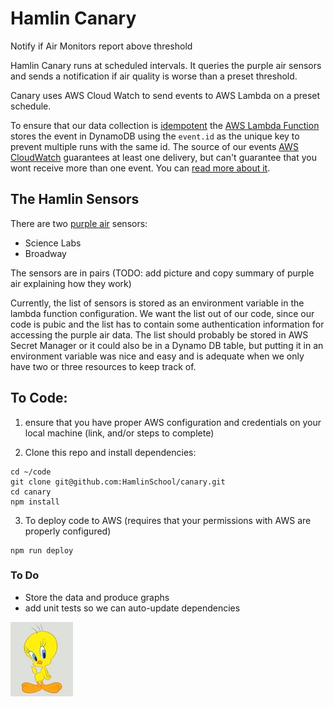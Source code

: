 # Hamlin Canary
Notify if Air Monitors report above threshold

Hamlin Canary runs at scheduled intervals.  It queries the purple air sensors and sends a notification if air quality is worse than a preset threshold.

Canary uses AWS Cloud Watch to send events to AWS Lambda on a preset schedule.

To ensure that our data collection is [idempotent](https://developer.mozilla.org/en-US/docs/Glossary/Idempotent) the [AWS Lambda Function](https://aws.amazon.com/lambda/features/) stores the event in DynamoDB using the `event.id` as the unique key to prevent multiple runs with the same id.  The source of our events [AWS CloudWatch](https://docs.aws.amazon.com/AmazonCloudWatch/latest/events/RunLambdaSchedule.html) guarantees at least one delivery, but can't guarantee that you wont receive more than one event.  You can [read more about it](https://aws.amazon.com/premiumsupport/knowledge-center/lambda-function-idempotent/).

## The Hamlin Sensors

There are two [purple air](https://www2.purpleair.com/collections/air-quality-sensors) sensors:

* Science Labs
* Broadway

The sensors are in pairs (TODO: add picture and copy summary of purple air explaining how they work)

Currently, the list of sensors is stored as an environment variable in the lambda function configuration.  We want the list out of our code, since our code is pubic and the list has to contain some authentication information for accessing the purple air data.  The list should probably be stored in AWS Secret Manager or it could also be in a Dynamo DB table, but putting it in an environment variable was nice and easy and is adequate when we only have two or three resources to keep track of.

## To Code:

1. ensure that you have proper AWS configuration and credentials on your local machine (link, and/or steps to complete)

2. Clone this repo and install dependencies:

```
cd ~/code
git clone git@github.com:HamlinSchool/canary.git
cd canary
npm install
```

3. To deploy code to AWS (requires that your permissions with AWS are properly configured)

```
npm run deploy
```

### To Do
* Store the data and produce graphs
* add unit tests so we can auto-update dependencies


![](./img/tweety.jpg)
